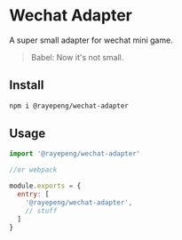 # Wechat Adapter

A super small adapter for wechat mini game.
> Babel: Now it's not small.

## Install

```bash
npm i @rayepeng/wechat-adapter
```

## Usage

```js
import '@rayepeng/wechat-adapter'

//or webpack

module.exports = {
  entry: [
    '@rayepeng/wechat-adapter',
    // stuff
  ]
}
```
